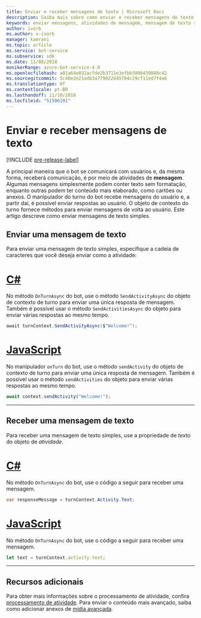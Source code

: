 ```yaml
---
title: Enviar e receber mensagens de texto | Microsoft Docs
description: Saiba mais sobre como enviar e receber mensagens de texto dentro do SDK do Bot Builder.
keywords: enviar mensagens, atividades de mensagem, mensagem de texto simples, mensagem, mensagem de texto, receber mensagens
author: ivorb
ms.author: v-ivorb
manager: kamrani
ms.topic: article
ms.service: bot-service
ms.subservice: sdk
ms.date: 11/08/2018
monikerRange: azure-bot-service-4.0
ms.openlocfilehash: a01a64e032acfde2b3711e3efbb3886439888c42
ms.sourcegitcommit: 5c40e2e21adb3a779022d45704c29cf11ed7f4a6
ms.translationtype: HT
ms.contentlocale: pt-BR
ms.lasthandoff: 11/10/2018
ms.locfileid: "51506191"
---
```

# <a name="send-and-receive-text-message"></a>Enviar e receber mensagens de texto 

[!INCLUDE [pre-release-label](../includes/pre-release-label.md)]

A principal maneira que o bot se comunicará com usuários e, da mesma forma, receberá comunicação, é por meio de atividades de **mensagem**. Algumas mensagens simplesmente podem conter texto sem formatação, enquanto outras podem ter conteúdo mais elaborado, como cartões ou anexos. O manipulador do turno do bot recebe mensagens do usuário e, a partir daí, é possível enviar respostas ao usuário. O objeto de contexto do turno fornece métodos para enviar mensagens de volta ao usuário. Este artigo descreve como enviar mensagens de texto simples.

## <a name="send-a-text-message"></a>Enviar uma mensagem de texto

Para enviar uma mensagem de texto simples, especifique a cadeia de caracteres que você deseja enviar como a atividade:

# <a name="ctabcsharp"></a>[C#](#tab/csharp)

No método `OnTurnAsync` do bot, use o método `SendActivityAsync` do objeto de contexto de turno para enviar uma única resposta de mensagem. Também é possível usar o método `SendActivitiesAsync` do objeto para enviar várias respostas ao mesmo tempo.

```cs
await turnContext.SendActivityAsync($"Welcome!");
```

# <a name="javascripttabjavascript"></a>[JavaScript](#tab/javascript)

No manipulador `onTurn` do bot, use o método `sendActivity` do objeto de contexto de turno para enviar uma única resposta de mensagem. Também é possível usar o método `sendActivities` do objeto para enviar várias respostas ao mesmo tempo.

```javascript
await context.sendActivity("Welcome!");
```
---
## <a name="receive-a-text-message"></a>Receber uma mensagem de texto

Para receber uma mensagem de texto simples, use a propriedade de *texto* do objeto de *atividade*. 

# <a name="ctabcsharp"></a>[C#](#tab/csharp)

No método `OnTurnAsync` do bot, use o código a seguir para receber uma mensagem. 

```cs
var responseMessage = turnContext.Activity.Text;
```

# <a name="javascripttabjavascript"></a>[JavaScript](#tab/javascript)

No método `OnTurnAsync` do bot, use o código a seguir para receber uma mensagem. 
```javascript
let text = turnContext.activity.text;
```
---


## <a name="additional-resources"></a>Recursos adicionais
Para obter mais informações sobre o processamento de atividade, confira [processamento de atividade](~/v4sdk/bot-builder-basics.md#the-activity-processing-stack). Para enviar o conteúdo mais avançado, saiba como adicionar anexos de [mídia avançada](bot-builder-howto-add-media-attachments.md).
